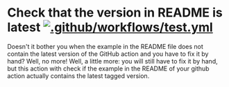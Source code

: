 # Check that the version in README is latest [![.github/workflows/test.yml](https://github.com/JJ/github-action-check-version-in-readme-is-latest/actions/workflows/test.yml/badge.svg)](https://github.com/JJ/github-action-check-version-in-readme-is-latest/actions/workflows/test.yml)

Doesn't it bother you when the example in the README file does not contain the
latest version of the GitHub action and you have to fix it by hand? Well, no
more! Well, a little more: you will still have to fix it by hand, but this
action with check if the example in the README of your github action actually
contains the latest tagged version.

